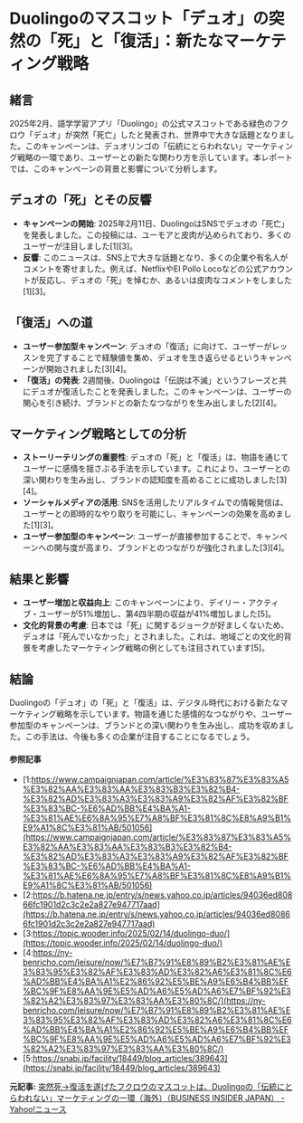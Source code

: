 # Duolingoのマスコット「デュオ」の突然の「死」と「復活」：新たなマーケティング戦略

## 緒言

2025年2月、語学学習アプリ「Duolingo」の公式マスコットである緑色のフクロウ「デュオ」が突然「死亡」したと発表され、世界中で大きな話題となりました。このキャンペーンは、デュオリンゴの「伝統にとらわれない」マーケティング戦略の一環であり、ユーザーとの新たな関わり方を示しています。本レポートでは、このキャンペーンの背景と影響について分析します。

## デュオの「死」とその反響

- **キャンペーンの開始**: 2025年2月11日、DuolingoはSNSでデュオの「死亡」を発表しました。この投稿には、ユーモアと皮肉が込められており、多くのユーザーが注目しました[1][3]。
- **反響**: このニュースは、SNS上で大きな話題となり、多くの企業や有名人がコメントを寄せました。例えば、NetflixやEl Pollo Locoなどの公式アカウントが反応し、デュオの「死」を悼むか、あるいは皮肉なコメントをしました[1][3]。

## 「復活」への道

- **ユーザー参加型キャンペーン**: デュオの「復活」に向けて、ユーザーがレッスンを完了することで経験値を集め、デュオを生き返らせるというキャンペーンが開始されました[3][4]。
- **「復活」の発表**: 2週間後、Duolingoは「伝説は不滅」というフレーズと共にデュオが復活したことを発表しました。このキャンペーンは、ユーザーの関心を引き続け、ブランドとの新たなつながりを生み出しました[2][4]。

## マーケティング戦略としての分析

- **ストーリーテリングの重要性**: デュオの「死」と「復活」は、物語を通じてユーザーに感情を揺さぶる手法を示しています。これにより、ユーザーとの深い関わりを生み出し、ブランドの認知度を高めることに成功しました[3][4]。
- **ソーシャルメディアの活用**: SNSを活用したリアルタイムでの情報発信は、ユーザーとの即時的なやり取りを可能にし、キャンペーンの効果を高めました[1][3]。
- **ユーザー参加型のキャンペーン**: ユーザーが直接参加することで、キャンペーンへの関与度が高まり、ブランドとのつながりが強化されました[3][4]。

## 結果と影響

- **ユーザー増加と収益向上**: このキャンペーンにより、デイリー・アクティブ・ユーザーが51%増加し、第4四半期の収益が41%増加しました[5]。
- **文化的背景の考慮**: 日本では「死」に関するジョークが好ましくないため、デュオは「死んでいなかった」とされました。これは、地域ごとの文化的背景を考慮したマーケティング戦略の例としても注目されています[5]。

## 結論

Duolingoの「デュオ」の「死」と「復活」は、デジタル時代における新たなマーケティング戦略を示しています。物語を通じた感情的なつながりや、ユーザー参加型のキャンペーンは、ブランドとの深い関わりを生み出し、成功を収めました。この手法は、今後も多くの企業が注目することになるでしょう。

#### 参照記事
- [1:https://www.campaignjapan.com/article/%E3%83%87%E3%83%A5%E3%82%AA%E3%83%AA%E3%83%B3%E3%82%B4-%E3%82%AD%E3%83%A3%E3%83%A9%E3%82%AF%E3%82%BF%E3%83%BC-%E6%AD%BB%E4%BA%A1-%E3%81%AE%E6%8A%95%E7%A8%BF%E3%81%8C%E8%A9%B1%E9%A1%8C%E3%81%AB/501056](https://www.campaignjapan.com/article/%E3%83%87%E3%83%A5%E3%82%AA%E3%83%AA%E3%83%B3%E3%82%B4-%E3%82%AD%E3%83%A3%E3%83%A9%E3%82%AF%E3%82%BF%E3%83%BC-%E6%AD%BB%E4%BA%A1-%E3%81%AE%E6%8A%95%E7%A8%BF%E3%81%8C%E8%A9%B1%E9%A1%8C%E3%81%AB/501056)
- [2:https://b.hatena.ne.jp/entry/s/news.yahoo.co.jp/articles/94036ed80866fc1901d2c3c2e2a827e947717aad](https://b.hatena.ne.jp/entry/s/news.yahoo.co.jp/articles/94036ed80866fc1901d2c3c2e2a827e947717aad)
- [3:https://topic.wooder.info/2025/02/14/duolingo-duo/](https://topic.wooder.info/2025/02/14/duolingo-duo/)
- [4:https://ny-benricho.com/leisure/now/%E7%B7%91%E8%89%B2%E3%81%AE%E3%83%95%E3%82%AF%E3%83%AD%E3%82%A6%E3%81%8C%E6%AD%BB%E4%BA%A1%E2%86%92%E5%BE%A9%E6%B4%BB%EF%BC%9F%E8%AA%9E%E5%AD%A6%E5%AD%A6%E7%BF%92%E3%82%A2%E3%83%97%E3%83%AA%E3%80%8C/](https://ny-benricho.com/leisure/now/%E7%B7%91%E8%89%B2%E3%81%AE%E3%83%95%E3%82%AF%E3%83%AD%E3%82%A6%E3%81%8C%E6%AD%BB%E4%BA%A1%E2%86%92%E5%BE%A9%E6%B4%BB%EF%BC%9F%E8%AA%9E%E5%AD%A6%E5%AD%A6%E7%BF%92%E3%82%A2%E3%83%97%E3%83%AA%E3%80%8C/)
- [5:https://snabi.jp/facility/18449/blog_articles/389643](https://snabi.jp/facility/18449/blog_articles/389643)


**元記事:** [突然死→復活を遂げたフクロウのマスコットは、Duolingoの「伝統にとらわれない」マーケティングの一環（海外）（BUSINESS INSIDER JAPAN） - Yahoo!ニュース](https://news.yahoo.co.jp/articles/94036ed80866fc1901d2c3c2e2a827e947717aad?source=rss)